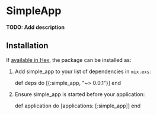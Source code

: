 # SimpleApp

**TODO: Add description**

## Installation

If [available in Hex](https://hex.pm/docs/publish), the package can be installed as:

  1. Add simple_app to your list of dependencies in `mix.exs`:

        def deps do
          [{:simple_app, "~> 0.0.1"}]
        end

  2. Ensure simple_app is started before your application:

        def application do
          [applications: [:simple_app]]
        end
